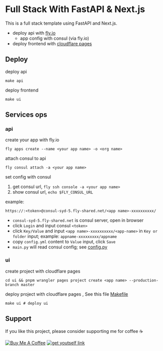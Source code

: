 # Full Stack With FastAPI & Next.js

This is a full stack template using FastAPI and Next.js.

- deploy api with [fly.io][1]
  - app config with consul (via fly.io)
- deploy frontend with [cloudflare pages][2]


## Deploy

deploy api
```
make api
```

deploy frontend
```
make ui
```

## Services ops

### api

create your app with fly.io

```shell
fly apps create --name <your app name> -o <org name>
```

attach consul to api

```shell
fly consul attach -a <your app name>
```

set config with consul

1. get consul url, `fly ssh console -a <your app name>`
2. show consul url, `echo $FLY_CONSUL_URL`

example:

`https://:<token>@consul-syd-5.fly-shared.net/<app name>-xxxxxxxxxx/`

- `consul-syd-5.fly-shared.net` is consul server, open in browser
- click `Login` and input consul `<token>`
- click `Key/Value` and input `<app name>-xxxxxxxxxx/<app-name>` in `Key or folder` input; example: `appname-xxxxxxxxx/appname`
- copy `config.yml` content to `Value` input, click `Save`
- `main.py` will read consul config; see [config.py][4]


### ui

create project with cloudflare pages

```shell
cd ui && pnpm wrangler pages project create <app name> --production-branch master
```

deploy project with cloudflare pages , See this file [Makefile][3]

```shell
make ui # deploy ui
```


## Support

If you like this project, please consider supporting me for coffee ☕️

[![Buy Me A Coffee](https://img.shields.io/badge/buy%20me%20a%20coffee-donate-green.svg)](https://www.buymeacoffee.com/chasengao) [![get youtself link](https://img.shields.io/badge/get%20youtself%20link-buymeacoffee-orange.svg)](https://www.buymeacoffee.com/invite/chasengao)


[1]: https://fly.io
[2]: https://pages.cloudflare.com
[3]: Makefile
[4]: src/config.py
